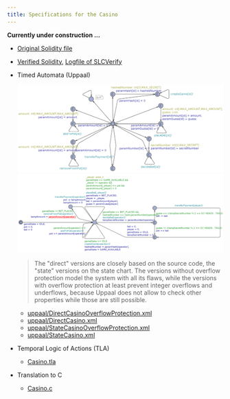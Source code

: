 ```yaml
---
title: Specifications for the Casino
---
```


**Currently under construction ...**


* [Original Solidity file](../SimpleCasino.sol)

* [Verified Solidity](Casino.sol), [Logfile of SLCVerify](slcverify-out.txt)

  
* Timed Automata (Uppaal)
 
    ![](uppaal/first.png)
    ![](uppaal/second.png)

    > The "direct" versions are closely based on the source code, the
    >     "state" versions on the state chart. The versions without
    >     overflow protection model the system with all its flaws,
    >     while the versions with overflow protection at least prevent
    >     integer overflows and underflows, because Uppaal does not
    >     allow to check other properties while those are still
    >     possible.




  * [uppaal/DirectCasinoOverflowProtection.xml](uppaal/DirectCasinoOverflowProtection.xml)
  * [uppaal/DirectCasino.xml](uppaal/DirectCasino.xml)
  * [uppaal/StateCasinoOverflowProtection.xml](uppaal/StateCasinoOverflowProtection.xml)
  * [uppaal/StateCasino.xml](uppaal/StateCasino.xml)
  
* Temporal Logic of Actions (TLA)
  * [Casino.tla](Casino.tla)
  
* Translation to C
  * [Casino.c](Casino.c)
  
